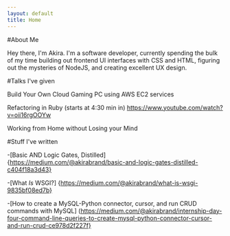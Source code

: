 ```yaml
---
layout: default
title: Home
---
```


#About Me

Hey there, I'm Akira. I'm a software developer, currently spending the bulk of my time building out frontend UI interfaces with CSS and HTML, figuring out the mysteries of NodeJS, and creating excellent UX design.

#Talks I've given

Build Your Own Cloud Gaming PC using AWS EC2 services

Refactoring in Ruby (starts at 4:30 min in)
https://www.youtube.com/watch?v=oii16rgOOYw

Working from Home without Losing your Mind

#Stuff I've written

-[Basic AND Logic Gates, Distilled]
{https://medium.com/@akirabrand/basic-and-logic-gates-distilled-c404f18a3d43}

-[What *Is* WSGI?]
{https://medium.com/@akirabrand/what-is-wsgi-9835bf08ed7b}

-[How to create a MySQL-Python connector, cursor, and run CRUD commands with MySQL]
(https://medium.com/@akirabrand/internship-day-four-command-line-queries-to-create-mysql-python-connector-cursor-and-run-crud-ce978d2f227f}
